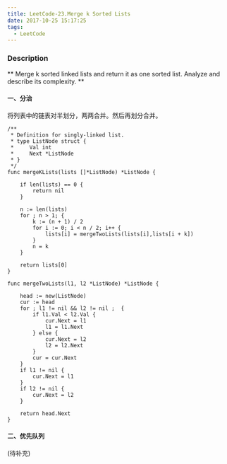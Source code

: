 ```yaml
---
title: LeetCode-23.Merge k Sorted Lists
date: 2017-10-25 15:17:25
tags:
  - LeetCode
---
```

### Description

** Merge k sorted linked lists and return it as one sorted list. Analyze and describe its complexity. **

#### 一、分治
将列表中的链表对半划分，两两合并。然后再划分合并。

```
/**
 * Definition for singly-linked list.
 * type ListNode struct {
 *     Val int
 *     Next *ListNode
 * }
 */
func mergeKLists(lists []*ListNode) *ListNode {

	if len(lists) == 0 {
		return nil
	}

	n := len(lists)
	for ; n > 1; {
		k := (n + 1) / 2
		for i := 0; i < n / 2; i++ {
			lists[i] = mergeTwoLists(lists[i],lists[i + k])
		}
		n = k
	}

	return lists[0]
}

func mergeTwoLists(l1, l2 *ListNode) *ListNode {

    head := new(ListNode)
	cur := head
	for ; l1 != nil && l2 != nil ;  {
		if l1.Val < l2.Val {
			cur.Next = l1
			l1 = l1.Next
		} else {
			cur.Next = l2
			l2 = l2.Next
		}
		cur = cur.Next
	}
	if l1 != nil {
		cur.Next = l1
	}
	if l2 != nil {
		cur.Next = l2
	}

	return head.Next
}
```

#### 二、优先队列
(待补充)


